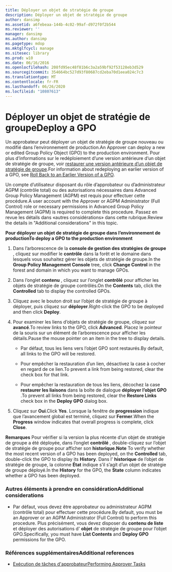 ```yaml
---
title: Déployer un objet de stratégie de groupe
description: Déployer un objet de stratégie de groupe
author: dansimp
ms.assetid: a6febeaa-144b-4c02-99af-d972f0f2b544
ms.reviewer: ''
manager: dansimp
ms.author: dansimp
ms.pagetype: mdop
ms.mktglfcycl: manage
ms.sitesec: library
ms.prod: w10
ms.date: 06/16/2016
ms.openlocfilehash: 208fd95ec48f81b6c3a2a59bf92f53128eb3d529
ms.sourcegitcommit: 354664bc527d93f80687cd2eba70d1eea024c7c3
ms.translationtype: MT
ms.contentlocale: fr-FR
ms.lasthandoff: 06/26/2020
ms.locfileid: "10807613"
---
```

# <span data-ttu-id="8d0f1-103">Déployer un objet de stratégie de groupe</span><span class="sxs-lookup"><span data-stu-id="8d0f1-103">Deploy a GPO</span></span>


<span data-ttu-id="8d0f1-104">Un approbateur peut déployer un objet de stratégie de groupe nouveau ou modifié dans l’environnement de production.</span><span class="sxs-lookup"><span data-stu-id="8d0f1-104">An Approver can deploy a new or edited Group Policy Object (GPO) to the production environment.</span></span> <span data-ttu-id="8d0f1-105">Pour plus d’informations sur le redéploiement d’une version antérieure d’un objet de stratégie de groupe, voir [restaurer une version antérieure d’un objet de stratégie de groupe](roll-back-to-an-earlier-version-of-a-gpo-agpm40.md).</span><span class="sxs-lookup"><span data-stu-id="8d0f1-105">For information about redeploying an earlier version of a GPO, see [Roll Back to an Earlier Version of a GPO](roll-back-to-an-earlier-version-of-a-gpo-agpm40.md).</span></span>

<span data-ttu-id="8d0f1-106">Un compte d’utilisateur disposant du rôle d’approbateur ou d’administrateur AGPM (contrôle total) ou des autorisations nécessaires dans Advanced Group Policy Management (AGPM) est requis pour effectuer cette procédure.</span><span class="sxs-lookup"><span data-stu-id="8d0f1-106">A user account with the Approver or AGPM Administrator (Full Control) role or necessary permissions in Advanced Group Policy Management (AGPM) is required to complete this procedure.</span></span> <span data-ttu-id="8d0f1-107">Passez en revue les détails dans «autres considérations» dans cette rubrique.</span><span class="sxs-lookup"><span data-stu-id="8d0f1-107">Review the details in "Additional considerations" in this topic.</span></span>

**<span data-ttu-id="8d0f1-108">Pour déployer un objet de stratégie de groupe dans l’environnement de production</span><span class="sxs-lookup"><span data-stu-id="8d0f1-108">To deploy a GPO to the production environment</span></span>**

1.  <span data-ttu-id="8d0f1-109">Dans l’arborescence de la **console de gestion des stratégies de groupe** , cliquez sur modifier le **contrôle** dans la forêt et le domaine dans lesquels vous souhaitez gérer les objets de stratégie de groupe.</span><span class="sxs-lookup"><span data-stu-id="8d0f1-109">In the **Group Policy Management Console** tree, click **Change Control** in the forest and domain in which you want to manage GPOs.</span></span>

2.  <span data-ttu-id="8d0f1-110">Dans l’onglet **contenu** , cliquez sur l’onglet **contrôlé** pour afficher les objets de stratégie de groupe contrôlés.</span><span class="sxs-lookup"><span data-stu-id="8d0f1-110">On the **Contents** tab, click the **Controlled** tab to display the controlled GPOs.</span></span>

3.  <span data-ttu-id="8d0f1-111">Cliquez avec le bouton droit sur l’objet de stratégie de groupe à déployer, puis cliquez sur **déployer**.</span><span class="sxs-lookup"><span data-stu-id="8d0f1-111">Right-click the GPO to be deployed and then click **Deploy**.</span></span>

4.  <span data-ttu-id="8d0f1-112">Pour examiner les liens d’objets de stratégie de groupe, cliquez sur **avancé**.</span><span class="sxs-lookup"><span data-stu-id="8d0f1-112">To review links to the GPO, click **Advanced**.</span></span> <span data-ttu-id="8d0f1-113">Placez le pointeur de la souris sur un élément de l’arborescence pour afficher les détails.</span><span class="sxs-lookup"><span data-stu-id="8d0f1-113">Pause the mouse pointer on an item in the tree to display details.</span></span>

    -   <span data-ttu-id="8d0f1-114">Par défaut, tous les liens vers l’objet GPO sont restaurés.</span><span class="sxs-lookup"><span data-stu-id="8d0f1-114">By default, all links to the GPO will be restored.</span></span>

    -   <span data-ttu-id="8d0f1-115">Pour empêcher la restauration d’un lien, désactivez la case à cocher en regard de ce lien.</span><span class="sxs-lookup"><span data-stu-id="8d0f1-115">To prevent a link from being restored, clear the check box for that link.</span></span>

    -   <span data-ttu-id="8d0f1-116">Pour empêcher la restauration de tous les liens, décochez la case **restaurer les liaisons** dans la boîte de dialogue **déployer l’objet GPO** .</span><span class="sxs-lookup"><span data-stu-id="8d0f1-116">To prevent all links from being restored, clear the **Restore Links** check box in the **Deploy GPO** dialog box.</span></span>

5.  <span data-ttu-id="8d0f1-117">Cliquez sur **Oui**.</span><span class="sxs-lookup"><span data-stu-id="8d0f1-117">Click **Yes**.</span></span> <span data-ttu-id="8d0f1-118">Lorsque la fenêtre de **progression** indique que l’avancement global est terminé, cliquez sur **Fermer**.</span><span class="sxs-lookup"><span data-stu-id="8d0f1-118">When the **Progress** window indicates that overall progress is complete, click **Close**.</span></span>

<span data-ttu-id="8d0f1-119">**Remarques**  Pour vérifier si la version la plus récente d’un objet de stratégie de groupe a été déployée, dans l’onglet **contrôlé** , double-cliquez sur l’objet de stratégie de groupe pour afficher son **historique**.</span><span class="sxs-lookup"><span data-stu-id="8d0f1-119">**Note** To verify whether the most recent version of a GPO has been deployed, on the **Controlled** tab, double-click the GPO to display its **History**.</span></span> <span data-ttu-id="8d0f1-120">Dans l' **historique** de l’objet de stratégie de groupe, la colonne **État** indique s’il s’agit d’un objet de stratégie de groupe déployé.</span><span class="sxs-lookup"><span data-stu-id="8d0f1-120">In the **History** for the GPO, the **State** column indicates whether a GPO has been deployed.</span></span>

 

### <span data-ttu-id="8d0f1-121">Autres éléments à prendre en considération</span><span class="sxs-lookup"><span data-stu-id="8d0f1-121">Additional considerations</span></span>

-   <span data-ttu-id="8d0f1-122">Par défaut, vous devez être approbateur ou administrateur AGPM (contrôle total) pour effectuer cette procédure.</span><span class="sxs-lookup"><span data-stu-id="8d0f1-122">By default, you must be an Approver or an AGPM Administrator (Full Control) to perform this procedure.</span></span> <span data-ttu-id="8d0f1-123">Plus précisément, vous devez disposer du **contenu de liste** et déployer des autorisations d' **objet** de stratégie de groupe pour l’objet GPO.</span><span class="sxs-lookup"><span data-stu-id="8d0f1-123">Specifically, you must have **List Contents** and **Deploy GPO** permissions for the GPO.</span></span>

### <span data-ttu-id="8d0f1-124">Références supplémentaires</span><span class="sxs-lookup"><span data-stu-id="8d0f1-124">Additional references</span></span>

-   [<span data-ttu-id="8d0f1-125">Exécution de tâches d'approbateur</span><span class="sxs-lookup"><span data-stu-id="8d0f1-125">Performing Approver Tasks</span></span>](performing-approver-tasks-agpm40.md)

 

 





